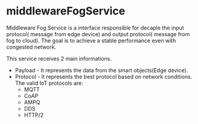 # middlewareFogService

Middleware Fog Service is a interface responsible for decaple the input protocol( message from edge device) and output protocol( message from fog to cloud). The goal is to achieve a stable performance even with congested network.

This service receives 2 main informations.

- Payload - It represents the data from the smart objects(Edge device).
- Protocol - It represents the best protocol based on network conditions. The valid IoT protocols are:
  - MQTT
  - CoAP
  - AMPQ
  - DDS
  - HTTP/2
